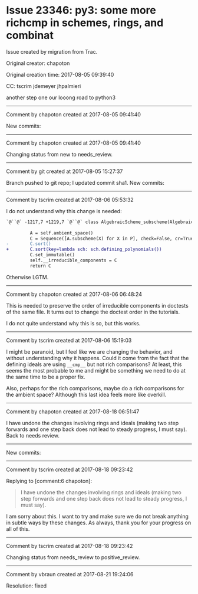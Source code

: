 # Issue 23346: py3: some more richcmp in schemes, rings, and combinat

Issue created by migration from Trac.

Original creator: chapoton

Original creation time: 2017-08-05 09:39:40

CC:  tscrim jdemeyer jhpalmieri

another step one our looong road to python3


---

Comment by chapoton created at 2017-08-05 09:41:40

New commits:


---

Comment by chapoton created at 2017-08-05 09:41:40

Changing status from new to needs_review.


---

Comment by git created at 2017-08-05 15:27:37

Branch pushed to git repo; I updated commit sha1. New commits:


---

Comment by tscrim created at 2017-08-06 05:53:32

I do not understand why this change is needed:

```diff
`@``@` -1217,7 +1219,7 `@``@` class AlgebraicScheme_subscheme(AlgebraicScheme):
 
         A = self.ambient_space()
         C = Sequence([A.subscheme(X) for X in P], check=False, cr=True)
-        C.sort()
+        C.sort(key=lambda sch: sch.defining_polynomials())
         C.set_immutable()
         self.__irreducible_components = C
         return C
```

Otherwise LGTM.


---

Comment by chapoton created at 2017-08-06 06:48:24

This is needed to preserve the order of irreducible components in doctests of the same file. It turns out to change the doctest order in the tutorials.

I do not quite understand why this is so, but this works.


---

Comment by tscrim created at 2017-08-06 15:19:03

I might be paranoid, but I feel like we are changing the behavior, and without understanding why it happens. Could it come from the fact that the defining ideals are using `__cmp__` but not rich comparisons? At least, this seems the most probable to me and might be something we need to do at the same time to be a proper fix.

Also, perhaps for the rich comparisons, maybe do a rich comparisons for the ambient space? Although this last idea feels more like overkill.


---

Comment by chapoton created at 2017-08-18 06:51:47

I have undone the changes involving rings and ideals (making two step forwards and one step back does not lead to steady progress, I must say). Back to needs review.

----
New commits:


---

Comment by tscrim created at 2017-08-18 09:23:42

Replying to [comment:6 chapoton]:
> I have undone the changes involving rings and ideals (making two step forwards and one step back does not lead to steady progress, I must say).

I am sorry about this. I want to try and make sure we do not break anything in subtle ways by these changes. As always, thank you for your progress on all of this.


---

Comment by tscrim created at 2017-08-18 09:23:42

Changing status from needs_review to positive_review.


---

Comment by vbraun created at 2017-08-21 19:24:06

Resolution: fixed
